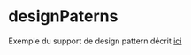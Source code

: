 # designPaterns
Exemple du support de design pattern décrit [ici](https://florianley.github.io/designPattern.html)
